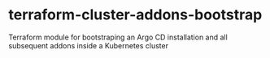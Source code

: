 # terraform-cluster-addons-bootstrap
Terraform module for bootstraping an Argo CD installation and all subsequent addons inside a Kubernetes cluster
